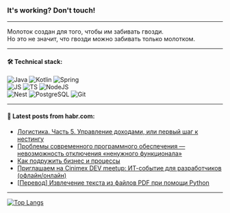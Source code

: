 ### It's working? Don't touch!

---
Молоток создан для того, чтобы им забивать гвозди. <br>
Но это не значит, что гвозди можно забивать только молотком.

---

#### 🛠️ Technical stack:

![Java](https://img.shields.io/badge/Java-informational?logo=Oracle&style=flat&logoColor=white&color=FF4500)
![Kotlin](https://img.shields.io/badge/Kotlin-informational?logo=Kotlin&style=flat&logoColor=white&color=774D97)
![Spring](https://img.shields.io/badge/SpringBoot-informational?logo=SpringBoot&style=flat&logoColor=white&color=6DB33F) <br>
![JS](https://img.shields.io/badge/JS-informational?logo=javaScript&style=flat&logoColor=black&color=F7Df1E)
![TS](https://img.shields.io/badge/TypeScript-informational?logo=typeScript&style=flat&logoColor=black&color=0667A8)
![NodeJS](https://img.shields.io/badge/NodeJS-informational?logo=node.js&style=flat&logoColor=white&color=70A760) <br>
![Nest](https://img.shields.io/badge/NestJS-informational?logo=NestJS&style=flat&logoColor=white&color=E0234E)
![PostgreSQL](https://img.shields.io/badge/PostgreSQL-informational?logo=PostgreSQL&style=flat&logoColor=white&color=DAA520)
![Git](https://img.shields.io/badge/Git-informational?logo=git&style=flat&logoColor=white&color=778899)

___

#### 💬 Latest posts from habr.com:

<!-- BLOG-POST-LIST:START -->
- [Логистика. Часть 5. Управление доходами, или первый шаг к нестингу](https://habr.com/ru/articles/765392/?utm_source=habrahabr&utm_medium=rss&utm_campaign=765392)
- [Проблемы современного программного обеспечения — невозможность отключения «ненужного функционала»](https://habr.com/ru/articles/765384/?utm_source=habrahabr&utm_medium=rss&utm_campaign=765384)
- [Как подружить бизнес и процессы](https://habr.com/ru/companies/tinkoff/articles/765382/?utm_source=habrahabr&utm_medium=rss&utm_campaign=765382)
- [Приглашаем на Cinimex DEV meetup: ИТ-событие для разработчиков &lpar;офлайн/онлайн&rpar;](https://habr.com/ru/companies/cinimex/articles/765330/?utm_source=habrahabr&utm_medium=rss&utm_campaign=765330)
- [[Перевод] Извлечение текста из файлов PDF при помощи Python](https://habr.com/ru/companies/ruvds/articles/765246/?utm_source=habrahabr&utm_medium=rss&utm_campaign=765246)
<!-- BLOG-POST-LIST:END -->

---
[![Top Langs](https://github-readme-stats-git-master-advtsetting-gmailcom.vercel.app/api/top-langs/?username=zloylis&langs_count=10&hide_title=false&title_color=e6edf3&size_weight=0.5&count_weight=0.5&layout=compact&hide_border=true&theme=dracula)](https://github.com/zloylis)

<!-- ![GitHub stats](https://github-readme-stats-git-master-advtsetting-gmailcom.vercel.app/api?username=zloylis&show_icons=true&hide_border=true&theme=dracula&hide_title=true&include_all_commits=true&count_private=true&hide=contribs&hide_rank=true) -->
